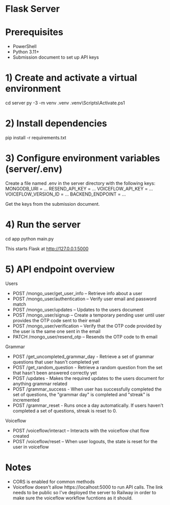 # Flask Server

# Prerequisites
- PowerShell
- Python 3.11+
- Submission document to set up API keys

# 1) Create and activate a virtual environment
cd server
py -3 -m venv .venv
\.venv\Scripts\Activate.ps1


# 2) Install dependencies
pip install -r requirements.txt


# 3) Configure environment variables (server/.env)
Create a file named .env in the server directory with the following keys:
MONGODB_URI = ...
RESEND_API_KEY = ...
VOICEFLOW_API_KEY = ...
VOICEFLOW_VERSION_ID = ...
BACKEND_ENDPOINT = ...

Get the keys from the submission document.

# 4) Run the server
cd app
python main.py

This starts Flask at http://127.0.0.1:5000

# 5) API endpoint overview
Users
- POST /mongo_user/get_user_info – Retrieve info about a user
- POST /mongo_user/authentication – Verify user email and password match
- POST /mongo_user/updates – Updates to the users document
- POST /mongo_user/signup – Create a temporary pending user until user provides the OTP code sent to their email
- POST /mongo_user/verification – Verify that the OTP code provided by the user is the same one sent in the email
- PATCH /mongo_user/resend_otp – Resends the OTP code to th email

Grammar
- POST /get_uncompleted_grammar_day - Retrieve a set of grammar questions that user hasn't completed yet
- POST /get_random_question - Retrieve a random question from the set that hasn't been answered correctly yet
- POST /updates - Makes the required updates to the users document for anything grammar related
- POST /grammar_success - When user has successfully completed the set of questions, the "grammar day" is completed and "streak" is incremented
- POST /grammar_reset - Runs once a day automatically. If users haven't completed a set of questions, streak is reset to 0.

Voiceflow
- POST /voiceflow/interact – Interacts with the voiceflow chat flow created
- POST /voiceflow/reset – When user logouts, the state is reset for the user in voiceflow


# Notes
- CORS is enabled for common methods
- Voiceflow doesn't allow https://localhost:5000 to run API calls. The link needs to be public so I've deployed the server to Railway in order to make sure the voiceflow workflow fucntions as it should.

